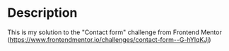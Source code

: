 # Description

This is my solution to the "Contact form" challenge from Frontend Mentor 
(https://www.frontendmentor.io/challenges/contact-form--G-hYlqKJj)
